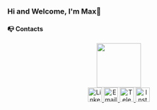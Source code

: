 ### Hi and Welcome, I'm Max👋
#### 📭 Contacts
<div align="center">
  <div align="center">
    <img src="https://media.giphy.com/media/gjrYDwbjnK8x36xZIO/giphy.gif" width="100"/>
  </div>  
  <a href="https://www.linkedin.com/in/maxim-fil-62b622265/" target="_blank">
    <img height="32"  src="https://img.shields.io/badge/LinkedIn-blue?style=flat&labelColor=blue&logo=linkedin&logoColor=white" alt="LinkedIn"/>
  </a>
  <a href="mailto:fil.maxim13@gmail.com">
    <img height="32" src="https://img.shields.io/badge/Email-red?style=flat&logo=gmail&labelColor=red&logoColor=white" alt="Email"/>
  </a>
  <a href="https://t.me/max_fil13" target="_blank">
    <img height="32" src="https://img.shields.io/badge/Telegram-0e76a8?style=flat&labelColor=0e76a8&logo=telegram&logoColor=white" alt="Telegram"/>
  </a>
  <a href="https://www.instagram.com/fil_max_/" target="_blank">
    <img height="32" src="https://img.shields.io/badge/Instagram-e84393?style=flat&labelColor=e84393&logo=instagram&logoColor=white" alt="Instagram"/>
  </a>
</div>
<!--
**FilMaxim/FilMaxim** is a ✨ _special_ ✨ repository because its `README.md` (this file) appears on your GitHub profile.

Here are some ideas to get you started:

- 🔭 I’m currently working on ...
- 🌱 I’m currently learning ...
- 👯 I’m looking to collaborate on ...
- 🤔 I’m looking for help with ...
- 💬 Ask me about ...
- 📫 How to reach me: ...
- 😄 Pronouns: ...
- ⚡ Fun fact: ...
-->
